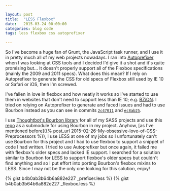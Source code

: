 ```yaml
---

layout: post
title:  "LESS Flexbox"
date:   2015-03-24 00:00:00
categories: blog code
tags: less flexbox css autoprefixer

---
```


So I've become a huge fan of Grunt, the JavaScript task runner, and I use it in pretty much all of my web projects nowadays. I ran into [Autoprefixer](https://github.com/postcss/autoprefixer) when I was looking at CSS tools and I decided I'd give it a shot and it's quite promising but... It doesn't properly support all of the Flexbox specifications (mainly the 2009 and 2011 specs). What does this mean? If I rely on Autoprefixer to generate the CSS for old specs of Flexbox still used by IE 10 or Safari or iOS, then I'm screwed.

I've fallen in love in flexbox and how neatly it works so I've started to use them in websites that don't need to support less than IE 10; e.g. [BZiON](https://github.com/allejo/bzion). I tried on relying on Autoprefixer to generate and faced issues and had to use Bourbon instead as you can see in commits [`2c47011`](https://github.com/allejo/bzion/commit/2c470112a14e2737448868b8ff7b72bee2513c6b) and [`ec8ab25`](https://github.com/allejo/bzion/commit/ec8ab2560330ead0566379464450d5c71c46adbc).

I use [Thoughtbot's Bourbon library](http://bourbon.io/) for all of my SASS projects and use this [repo](https://github.com/Sujevo/lib-bourbon) as a submodule for using Bourbon in my project. Anyhow, [as I've mentioned before]({% post_url 2015-02-26-My-obsessive-love-of-CSS-Preprocessors %}), I use LESS at one of my jobs so I unfortunately can't use Bourbon for this project and I had to use flexbox to support a snippet of code I had written. I tried to use Autoprefixer but once again, it failed me with flexbox's older specs and lacked IE support. I searched for a solution similar to Bourbon for LESS to support flexbox's older specs but couldn't find anything and so I put effort into porting Bourbon's flexbox mixins to LESS. Since I may not be the only one looking for this solution, enjoy!

{% gist b4b0ab3b64b6a882e227 _prefixer.less %}
{% gist b4b0ab3b64b6a882e227 _flexbox.less %}

